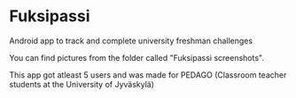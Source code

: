 # Fuksipassi
Android app to track and complete university freshman challenges

You can find pictures from the folder called "Fuksipassi screenshots".

This app got atleast 5 users and was made for PEDAGO (Classroom teacher students at the University of Jyväskylä)
